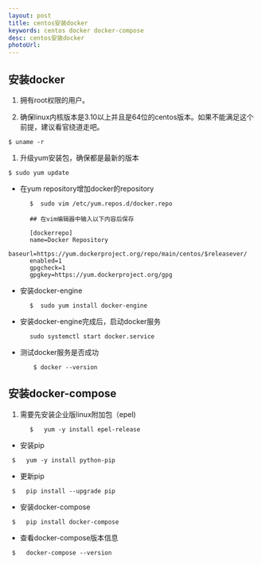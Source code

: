 ```yaml
---
layout: post
title: centos安装docker
keywords: centos docker docker-compose
desc: centos安装docker
photoUrl:
---
```



## 安装docker

1. 拥有root权限的用户。

2. 确保linux内核版本是3.10以上并且是64位的centos版本。如果不能满足这个前提，建议看官绕道走吧。
```
$ uname -r
```


1. 升级yum安装包，确保都是最新的版本
```
$ sudo yum update
```

* 在yum repository增加docker的repository
```
      $  sudo vim /etc/yum.repos.d/docker.repo

      ## 在vim编辑器中输入以下内容后保存

      [dockerrepo]
      name=Docker Repository
      baseurl=https://yum.dockerproject.org/repo/main/centos/$releasever/
      enabled=1
      gpgcheck=1
      gpgkey=https://yum.dockerproject.org/gpg
```

* 安装docker-engine
```
      $  sudo yum install docker-engine
```

* 安装docker-engine完成后，启动docker服务
```	
      sudo systemctl start docker.service
```

*  测试docker服务是否成功
```
	   $ docker --version
```

## 安装docker-compose

1. 需要先安装企业版linux附加包（epel)
```
      $   yum -y install epel-release
```

* 安装pip
```
 $   yum -y install python-pip
```

* 更新pip
```
 $   pip install --upgrade pip
```

* 安装docker-compose
```
 $   pip install docker-compose
```

* 查看docker-compose版本信息
```
 $   docker-compose --version
```